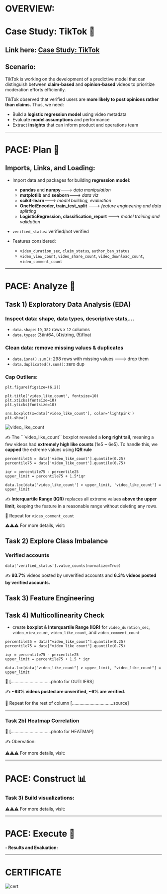 # OVERVIEW:
# Case Study: TikTok 🎵
## Link here: [Case Study: TikTok]()

## Scenario:

TikTok is working on the development of a predictive model that can distinguish between **claim-based** and **opinion-based** videos to prioritize moderation efforts efficiently.

TikTok observed that verified users are **more likely to post opinions rather than claims.** Thus, we need:
- Build a **logistic regression model** using video metadata
- Evaluate **model assumptions** and performance
- Extract **insights** that can inform product and operations team

---

# PACE: Plan 📝
## Imports, Links, and Loading:

- Import data and packages for building **regression model**:
  * **pandas** and **numpy**---> *data manipulation*
  * **matplotlib** and **seaborn**---> *data viz*
  * **scikit-learn**---> *model building, evaluation*
  * **OneHotEncoder, train_test_split** ---> *feature engineering and data splitting*
  * **LogisticRegression, classification_report** ---> *model training and validation*

 - ```verified_status```: verified/not verified
 - Features considered:
   * ```video_duration_sec```, ```claim_status```, ```author_ban_status```
   * ```video_view_count```, ```video_share_count```, ```video_download_count```, ```video_comment_count```
    
---

# PACE: Analyze 🔎

## Task 1) Exploratory Data Analysis (EDA)

### Inspect data: shape, data types, descriptive stats,...
- ```data.shape```: ```19,382``` rows x ```12``` columns
- ```data.types```: (3)int64, (4)string, (5)float 
  
### Clean data: remove missing values & duplicates
- ```data.isna().sum()```: 298 rows with missing values ---> drop them
- ```data.duplicated().sum()```: zero dup
  
### Cap Outliers:

```
plt.figure(figsize=(6,2))

plt.title('video_like_count', fontsize=10)
plt.xticks(fontsize=10)
plt.yticks(fontsize=10)

sns.boxplot(x=data['video_like_count'], color='lightpink')
plt.show()

```
![video_like_count](https://github.com/user-attachments/assets/a85254d3-c3f0-44ac-a8cf-ef773297a6e0)

✍ The ```video_like_count`` boxplot revealed a **long right tail**, meaning a few videos had **extremely high like counts** (1e5 ~ 6e5). To handle this, we **capped** the extreme values using **IQR rule**


```
percentile25 = data['video_like_count'].quantile(0.25)
percentile75 = data['video_like_count'].quantile(0.75)

iqr = percentile75 - percentile25
upper_limit = percentile75 + 1.5*iqr

data.loc[data['video_like_count'] > upper_limit, 'video_like_count'] = upper_limit
```
✍ **Interquartile Range (IQR)** replaces all extreme values **above the upper limit**, keeping the feature in a reasonable range without deleting any rows.

🔁 Repeat for ```video_comment_count```

⚠️⚠️⚠️ For more details, visit:

## Task 2) Explore Class Imbalance

### Verified accounts
```
data['verified_status'].value_counts(normalize=True)
```


✍ **93.7%** videos posted by unverified accounts and **6.3% videos posted by verified accounts.**

## Task 3) Feature Engineering

## Task 4) Multicollinearity Check












- create **boxplot** & **Interquartile Range (IQR)** for ```video_duration_sec```, ```video_view_count```, ```video_like_count```, and ```video_comment_count```

```
percentile25 = data["video_like_count"].quantile(0.25)
percentile75 = data["video_like_count"].quantile(0.75)

iqr = percentile75 - percentile25
upper_limit = percentile75 + 1.5 * iqr

data.loc[data["video_like_count"] > upper_limit, "video_like_count"] = upper_limit
```

📸 [................................photo for OUTLIERS]

✍ **~93% videos posted are unverified, ~6% are verified.**

🔁 Repeat for the rest of column [.................................source]

---

### Task 2b) Heatmap Correlation

📸 [................................photo for HEATMAP]

✍ Obervation:






⚠️⚠️⚠️ For more details, visit:


---

# PACE: Construct 📊
### **Task 3) Build visualizations:**








⚠️⚠️⚠️ For more details, visit:


---
# PACE: Execute 🤝

**- Results and Evaluation:**

---
# CERTIFICATE
![cert](https://github.com/user-attachments/assets/368daf48-3337-4339-8d74-fab53d9b7ef6)



